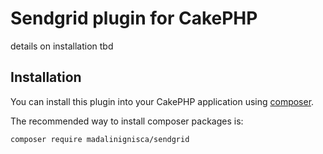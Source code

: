 # Sendgrid plugin for CakePHP
details on installation tbd

## Installation

You can install this plugin into your CakePHP application using [composer](http://getcomposer.org).

The recommended way to install composer packages is:

```
composer require madalinignisca/sendgrid
```

